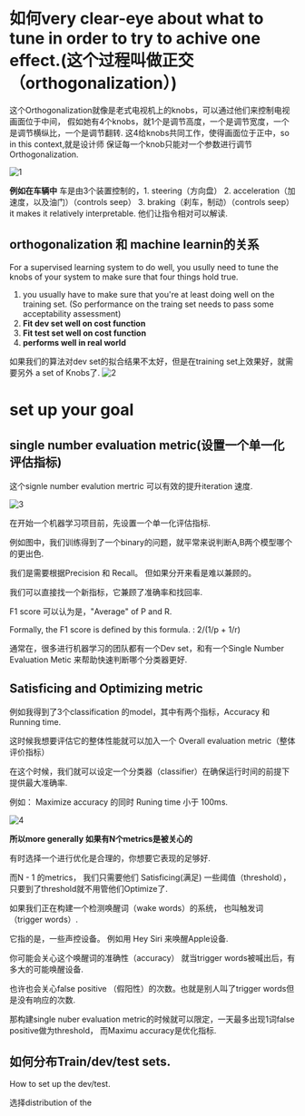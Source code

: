 # 如何very clear-eye about what to tune in order to try to achive one effect.(这个过程叫做正交（orthogonalization）)

这个Orthogonalization就像是老式电视机上的knobs，可以通过他们来控制电视画面位于中间，
假如她有4个knobs，就1个是调节高度，一个是调节宽度，一个是调节横纵比，一个是调节翻转.
这4给knobs共同工作，使得画面位于正中，so in this context,就是设计师
保证每一个knob只能对一个参数进行调节Orthogonalization.


![1](https://github.com/JoneSu1/Deep-learning-techniques-based-on-python-study-notes-and-project-records/assets/103999272/d05aa96c-2f3a-4df8-926e-06efdecd981a)

**例如在车辆中**
车是由3个装置控制的，1. steering（方向盘）
                   2. acceleration（加速度，以及油门）（controls seep）
                   3. braking（刹车，制动）（controls seep）
it makes it relatively interpretable. 他们让指令相对可以解读.


## orthogonalization 和 machine learnin的关系

For a supervised learning system to do well, you usully need to tune
the knobs of your system to make sure that four things hold true.

1.  you usually have to make sure that you're at least doing well on the training set.
  (So performance on the traing set needs to pass some acceptability assessment)
2.   **Fit dev set well on cost function**
3.   **Fit test set well on cost function**
4.   **performs well in real world**

如果我们的算法对dev set的拟合结果不太好，但是在training set上效果好，就需要另外 a set of Knobs了.
![2](https://github.com/JoneSu1/Deep-learning-techniques-based-on-python-study-notes-and-project-records/assets/103999272/1f48826b-7e0b-4a7c-91c9-509cde2e5cc3)

# set up your goal
## single number evaluation metric(设置一个单一化评估指标)
这个signle number evalution mertric 可以有效的提升iteration 速度.

![3](https://github.com/JoneSu1/Deep-learning-techniques-based-on-python-study-notes-and-project-records/assets/103999272/0358c148-f0e9-495a-8e27-09c1323aa43d)

在开始一个机器学习项目前，先设置一个单一化评估指标.

例如图中，我们训练得到了一个binary的问题，就平常来说判断A,B两个模型哪个的更出色.

我们是需要根据Precision 和 Recall。 但如果分开来看是难以兼顾的。

我们可以直接找一个新指标，它兼顾了准确率和找回率.

F1 score 可以认为是，"Average" of P and R.

Formally, the F1 score is defined by this formula. : 2/(1/p + 1/r)

通常在，很多进行机器学习的团队都有一个Dev set，和有一个Single Number Evaluation Metic 来帮助快速判断哪个分类器更好.


## Satisficing and Optimizing metric



例如我得到了3个classification 的model，其中有两个指标，Accuracy 和 Running time.

这时候我想要评估它的整体性能就可以加入一个 Overall evaluation metric（整体评价指标）

在这个时候，我们就可以设定一个分类器（classifier）在确保运行时间的前提下提供最大准确率.

例如： Maximize accuracy 的同时 Runing time 小于 100ms.

![4](https://github.com/JoneSu1/Deep-learning-techniques-based-on-python-study-notes-and-project-records/assets/103999272/56562fc5-fa58-488b-933a-87ec3ad0528c)


**所以more generally 如果有N个metrics是被关心的**

有时选择一个进行优化是合理的，你想要它表现的足够好.

而N - 1 的metrics， 我们只需要他们 Satisficing(满足) 一些阈值（threshold），只要到了threshold就不用管他们Optimize了.

如果我们正在构建一个检测唤醒词（wake words）的系统， 也叫触发词（trigger words）.

它指的是，一些声控设备。 例如用 Hey Siri 来唤醒Apple设备.

你可能会关心这个唤醒词的准确性（accuracy） 就当trigger words被喊出后，有多大的可能唤醒设备.

也许也会关心false positive （假阳性）的次数。也就是别人叫了trigger words但是没有响应的次数.

那构建single nuber evaluation metric的时候就可以限定，一天最多出现1词false positive做为threshold，
而Maximu accuracy是优化指标.

## 如何分布Train/dev/test sets.

How to set up the dev/test.

选择distribution of the 
